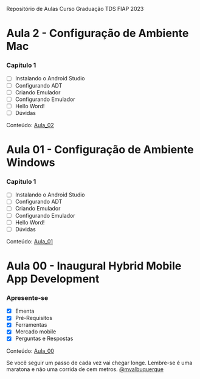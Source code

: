 Repositório de Aulas Curso Graduação TDS FIAP 2023

# Aula 2 - Configuração de Ambiente Mac

### Capítulo 1

- [ ] Instalando o Android Studio
- [ ] Configurando ADT
- [ ] Criando Emulador
- [ ] Configurando Emulador
- [ ] Hello Word!
- [ ] Dúvidas

Conteúdo: [Aula_02](/embreve.pdf)


# Aula 01 - Configuração de Ambiente Windows

### Capitulo 1

- [ ] Instalando o Android Studio
- [ ] Configurando ADT
- [ ] Criando Emulador
- [ ] Configurando Emulador
- [ ] Hello Word!
- [ ] Dúvidas

Conteúdo: [Aula_01](/01_Segunda_feira_07_08_2023/01_Configuracao_do_Ambiente_Windows/embreve.pdf)


# Aula 00 - Inaugural Hybrid Mobile App Development

### Apresente-se

- [X] Ementa
- [X] Pré-Requisitos
- [X] Ferramentas
- [X] Mercado mobile
- [X] Perguntas e Respostas

Conteúdo: [Aula_00](/00_Quarta_feira_02_08_2023/00_Inaugural/Aula%2000_Inaugural.pdf)


Se você seguir um passo de cada vez vai chegar longe. 
Lembre-se é uma maratona e não uma corrida de cem metros.
[@mvalbuquerque](http://www.linkedin.com/in/mvalbuquerque)